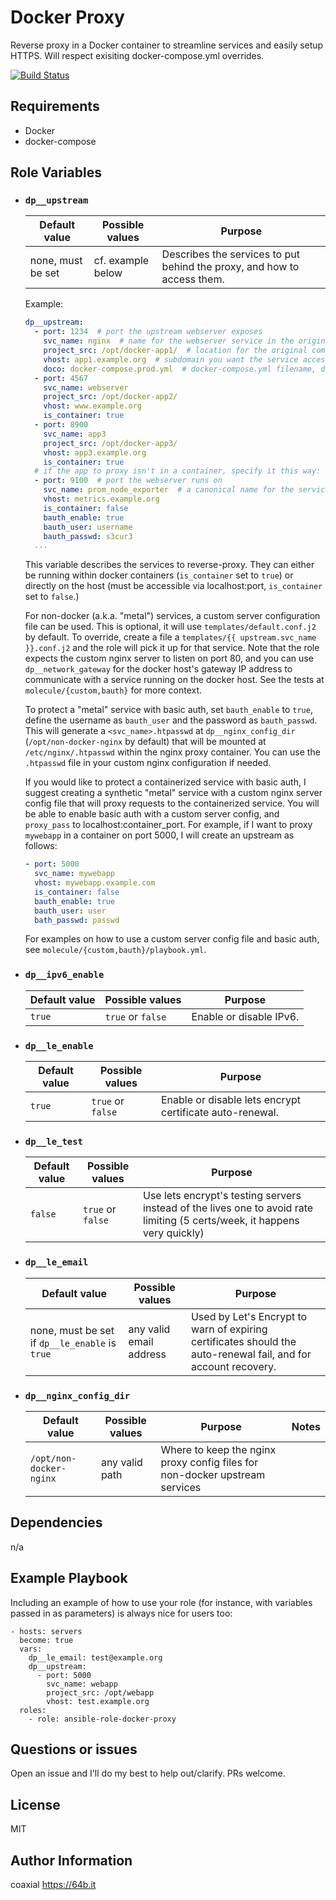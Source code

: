 Docker Proxy
=========

Reverse proxy in a Docker container to streamline services and easily setup HTTPS. Will respect exisiting docker-compose.yml overrides.

[![Build Status](https://travis-ci.org/coaxial/ansible-role-docker-proxy.svg?branch=master)](https://travis-ci.org/coaxial/ansible-role-docker-proxy)

Requirements
------------

- Docker
- docker-compose

Role Variables
--------------

- ### `dp__upstream`

  Default value | Possible values | Purpose
  ---|---|---
  none, must be set | cf. example below | Describes the services to put behind the proxy, and how to access them.

  Example:
  ```yaml
  dp__upstream:
    - port: 1234  # port the upstream webserver exposes
      svc_name: nginx  # name for the webserver service in the original compose file
      project_src: /opt/docker-app1/  # location for the original compose file on the host
      vhost: app1.example.org  # subdomain you want the service accessible from
      doco: docker-compose.prod.yml  # docker-compose.yml filename, defaults to docker-compose.yml (optional)
    - port: 4567
      svc_name: webserver
      project_src: /opt/docker-app2/
      vhost: www.example.org
      is_container: true
    - port: 8900
      svc_name: app3
      project_src: /opt/docker-app3/
      vhost: app3.example.org
      is_container: true
    # if the app to proxy isn't in a container, specify it this way:
    - port: 9100  # port the webserver runs on
      svc_name: prom_node_exporter  # a canonical name for the service
      vhost: metrics.example.org
      is_container: false
      bauth_enable: true
      bauth_user: username
      bauth_passwd: s3cur3
    ...
  ```

  This variable describes the services to reverse-proxy. They can either be running within docker containers (`is_container` set to `true`) or directly on the host (must be accessible via localhost:port, `is_container` set to `false`.)

  For non-docker (a.k.a. "metal") services, a custom server configuration file can be used. This is optional, it will use `templates/default.conf.j2` by default. To override, create a file a `templates/{{ upstream.svc_name }}.conf.j2` and  the role will pick it up for that service. Note that the role expects the custom nginx server to listen on port 80, and you can use `dp__network_gateway` for the docker host's gateway IP address to communicate with a service running on the docker host. See the tests at `molecule/{custom,bauth}` for more context.

  To protect a "metal" service with basic auth, set `bauth_enable` to `true`, define the username as `bauth_user` and the password as `bauth_passwd`. This will generate a `<svc_name>.htpasswd` at `dp__nginx_config_dir` (`/opt/non-docker-nginx` by default) that will be mounted at `/etc/nginx/.htpasswd` within the nginx proxy container. You can use the `.htpasswd` file in your custom nginx configuration if needed.

  If you would like to protect a containerized service with basic auth, I suggest creating a synthetic "metal" service with a custom nginx server config file that will proxy requests to the containerized service. You will be able to enable basic auth with a custom server config, and `proxy_pass` to localhost:container_port. For example, if I want to proxy `mywebapp` in a container on port 5000, I will create an upstream as follows:
  ```yaml
  - port: 5000
    svc_name: mywebapp
    vhost: mywebapp.example.com
    is_container: false
    bauth_enable: true
    bauth_user: user
    bath_passwd: passwd
  ```

  For examples on how to use a custom server config file and basic auth, see `molecule/{custom,bauth}/playbook.yml`.

- ### `dp__ipv6_enable`

  Default value | Possible values | Purpose
  ---|---|---
  `true`|`true` or `false`|Enable or disable IPv6.

- ### `dp__le_enable`

  Default value | Possible values | Purpose
  ---|---|---
  `true` | `true` or `false` | Enable or disable lets encrypt certificate auto-renewal.

- ### `dp__le_test`

  Default value | Possible values | Purpose
  ---|---|---
  `false`| `true` or `false`| Use lets encrypt's testing servers instead of the lives one to avoid rate limiting (5 certs/week, it happens very quickly)

- ### `dp__le_email`

  Default value | Possible values | Purpose
  ---|---|---
  none, must be set if `dp__le_enable` is `true`| any valid email address| Used by Let's Encrypt to warn of expiring certificates should the auto-renewal fail, and for account recovery.

- ### `dp__nginx_config_dir`

  Default value | Possible values | Purpose | Notes
  ---|---|---|---
  `/opt/non-docker-nginx` | any valid path | Where to keep the nginx proxy config files for non-docker upstream services

Dependencies
------------

n/a

Example Playbook
----------------

Including an example of how to use your role (for instance, with variables
passed in as parameters) is always nice for users too:

    - hosts: servers
      become: true
      vars:
        dp__le_email: test@example.org
        dp__upstream:
          - port: 5000
            svc_name: webapp
            project_src: /opt/webapp
            vhost: test.example.org
      roles:
        - role: ansible-role-docker-proxy

Questions or issues
-------------------

Open an issue and I'll do my best to help out/clarify. PRs welcome.

License
-------

MIT

Author Information
------------------

coaxial <https://64b.it>
